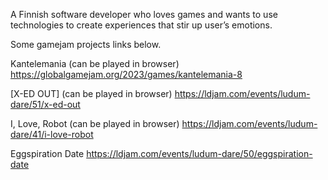 A Finnish software developer who loves games and wants to use technologies to create experiences that stir up user’s emotions.

Some gamejam projects links below.

Kantelemania (can be played in browser)
https://globalgamejam.org/2023/games/kantelemania-8

[X-ED OUT] (can be played in browser)
https://ldjam.com/events/ludum-dare/51/x-ed-out

I, Love, Robot (can be played in browser)
https://ldjam.com/events/ludum-dare/41/i-love-robot

Eggspiration Date
https://ldjam.com/events/ludum-dare/50/eggspiration-date

<!--
**F1nde/F1nde** is a ✨ _special_ ✨ repository because its `README.md` (this file) appears on your GitHub profile.

Here are some ideas to get you started:

- 🔭 I’m currently working on ...
- 🌱 I’m currently learning ...
- 👯 I’m looking to collaborate on ...
- 🤔 I’m looking for help with ...
- 💬 Ask me about ...
- 📫 How to reach me: ...
- 😄 Pronouns: ...
- ⚡ Fun fact: ...
-->
